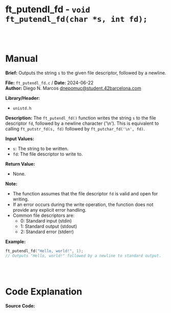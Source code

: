# ft_putendl_fd - `void ft_putendl_fd(char *s, int fd);`
<br>
<br>

# Manual
**Brief:**
Outputs the string `s` to the given file descriptor, followed by a newline.

**File:** `ft_putendl_fd.c` / **Date:** 2024-06-22  
**Author:** Diego N. Marcos <dnepomuc@student.42barcelona.com>

**Library/Header:**
* `unistd.h`

**Description:**
The `ft_putendl_fd()` function writes the string `s` to the file descriptor `fd`, followed by a newline character ('\n'). This is equivalent to calling `ft_putstr_fd(s, fd)` followed by `ft_putchar_fd('\n', fd)`.

**Input Values:**
* `s`: The string to be written.
* `fd`: The file descriptor to write to.

**Return Value:**
* None.

**Note:**
- The function assumes that the file descriptor `fd` is valid and open for writing.
- If an error occurs during the write operation, the function does not provide any explicit error handling.
- Common file descriptors are:
    - 0: Standard input (stdin)
    - 1: Standard output (stdout)
    - 2: Standard error (stderr)

**Example:**
```c
ft_putendl_fd("Hello, world!", 1);  
// Outputs "Hello, world!" followed by a newline to standard output.
```

<br>
<br>

# Code Explanation
**Source Code:**
``` C


```